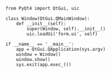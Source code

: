     from PyQt4 import QtGui, uic
    
    class Window(QtGui.QMainWindow):
        def __init__(self):
            super(Window, self).__init__()
            uic.loadUi('form.ui', self)
    
    if __name__ == '__main__':
        app = QtGui.QApplication(sys.argv)
        window = Window()
        window.show()
        sys.exit(app.exec_())